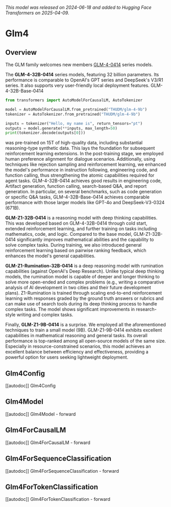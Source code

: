 <!--Copyright 2025 The GLM & ZhipuAI team and The HuggingFace Team. All rights reserved.

Licensed under the Apache License, Version 2.0 (the "License"); you may not use this file except in compliance with
the License. You may obtain a copy of the License at

http://www.apache.org/licenses/LICENSE-2.0

Unless required by applicable law or agreed to in writing, software distributed under the License is distributed on
an "AS IS" BASIS, WITHOUT WARRANTIES OR CONDITIONS OF ANY KIND, either express or implied. See the License for the
specific language governing permissions and limitations under the License.

⚠️ Note that this file is in Markdown but contain specific syntax for our doc-builder (similar to MDX) that may not be
rendered properly in your Markdown viewer.

-->
*This model was released on 2024-06-18 and added to Hugging Face Transformers on 2025-04-09.*

# Glm4

## Overview

The GLM family welcomes new members [GLM-4-0414](https://huggingface.co/papers/2406.12793) series models.

The **GLM-4-32B-0414** series models, featuring 32 billion parameters. Its performance is comparable to OpenAI's GPT
series and DeepSeek's V3/R1 series. It also supports very user-friendly local deployment features. GLM-4-32B-Base-0414
```py
from transformers import AutoModelForCausalLM, AutoTokenizer

model = AutoModelForCausalLM.from_pretrained("THUDM/glm-4-9b")
tokenizer = AutoTokenizer.from_pretrained("THUDM/glm-4-9b")

inputs = tokenizer("Hello, my name is", return_tensors="pt")
outputs = model.generate(**inputs, max_length=50)
print(tokenizer.decode(outputs[0]))
```

was pre-trained on 15T of high-quality data, including substantial reasoning-type synthetic data. This lays the
foundation for subsequent reinforcement learning extensions. In the post-training stage, we employed human preference
alignment for dialogue scenarios. Additionally, using techniques like rejection sampling and reinforcement learning, we
enhanced the model's performance in instruction following, engineering code, and function calling, thus strengthening
the atomic capabilities required for agent tasks. GLM-4-32B-0414 achieves good results in engineering code, Artifact
generation, function calling, search-based Q&A, and report generation. In particular, on several benchmarks, such as
code generation or specific Q&A tasks, GLM-4-32B-Base-0414 achieves comparable performance with those larger models like
GPT-4o and DeepSeek-V3-0324 (671B).

**GLM-Z1-32B-0414** is a reasoning model with deep thinking capabilities. This was developed based on GLM-4-32B-0414
through cold start, extended reinforcement learning, and further training on tasks including mathematics, code, and
logic. Compared to the base model, GLM-Z1-32B-0414 significantly improves mathematical abilities and the capability to
solve complex tasks. During training, we also introduced general reinforcement learning based on pairwise ranking
feedback, which enhances the model's general capabilities.

**GLM-Z1-Rumination-32B-0414** is a deep reasoning model with rumination capabilities (against OpenAI's Deep Research).
Unlike typical deep thinking models, the rumination model is capable of deeper and longer thinking to solve more
open-ended and complex problems (e.g., writing a comparative analysis of AI development in two cities and their future
development plans). Z1-Rumination is trained through scaling end-to-end reinforcement learning with responses graded by
the ground truth answers or rubrics and can make use of search tools during its deep thinking process to handle complex
tasks. The model shows significant improvements in research-style writing and complex tasks.

Finally, **GLM-Z1-9B-0414** is a surprise. We employed all the aforementioned techniques to train a small model (9B).
GLM-Z1-9B-0414 exhibits excellent capabilities in mathematical reasoning and general tasks. Its overall performance is
top-ranked among all open-source models of the same size. Especially in resource-constrained scenarios, this model
achieves an excellent balance between efficiency and effectiveness, providing a powerful option for users seeking
lightweight deployment.

## Glm4Config

[[autodoc]] Glm4Config

## Glm4Model

[[autodoc]] Glm4Model
    - forward

## Glm4ForCausalLM

[[autodoc]] Glm4ForCausalLM
    - forward

## Glm4ForSequenceClassification

[[autodoc]] Glm4ForSequenceClassification
    - forward

## Glm4ForTokenClassification

[[autodoc]] Glm4ForTokenClassification
    - forward
